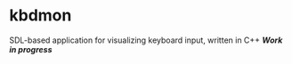 # kbdmon
SDL-based application for visualizing keyboard input, written in C++
***Work in progress***
